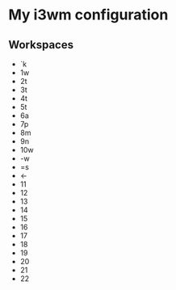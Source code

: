 # My i3wm configuration

## Workspaces

* `k
* 1w
* 2t
* 3t
* 4t
* 5t
* 6a
* 7p
* 8m
* 9n
* 10w
* -w
* =s
* ←
* 11
* 12
* 13
* 14
* 15
* 16
* 17
* 18
* 19
* 20
* 21
* 22
